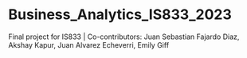 # Business_Analytics_IS833_2023
Final project for IS833 | 
Co-contributors: Juan Sebastian Fajardo Diaz, Akshay Kapur, Juan Alvarez Echeverri, Emily Giff
